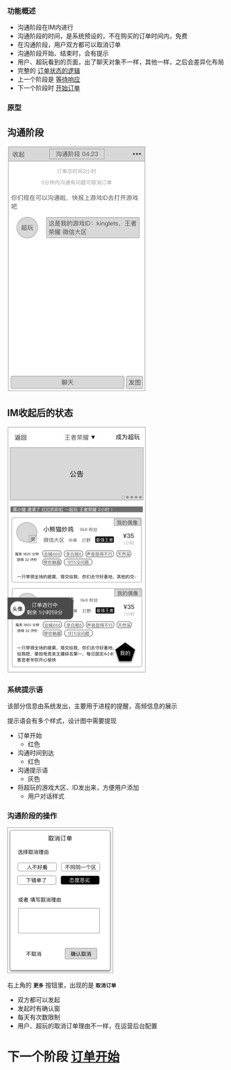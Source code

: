 ### 功能概述
* 沟通阶段在IM内进行
* 沟通阶段的时间，是系统预设的，不在购买的订单时间内，免费
* 在沟通阶段，用户双方都可以取消订单
* 沟通阶段开始、结束时，会有提示
* 用户、超玩看到的页面，出了聊天对象不一样，其他一样，之后会差异化布局
* 完整的 [订单状态的逻辑](order-logic.md)
* 上一个阶段是 [等待响应](order-new.md)
* 下一个阶段时 [开始订单](im.md)

### 原型
沟通阶段
---
![IM-沟通阶段](img/IM-沟通阶段.jpg)

IM收起后的状态
---
![IM收起](img/IM-收起.jpg)

### 系统提示语
该部分信息由系统发出，主要用于进程的提醒，高频信息的展示

提示语会有多个样式，设计图中需要提现

* 订单开始
	* 红色
* 沟通时间到达
	* 红色
* 沟通提示语
	* 灰色
* 将超玩的游戏大区、ID发出来，方便用户添加
	* 用户对话样式

### 沟通阶段的操作
![](img/菜单-取消订单-确认.jpg)

右上角的 **`更多`** 按钮里，出现的是 **`取消订单`**

* 双方都可以发起
* 发起时有确认窗
* 每天有次数限制
* 用户、超玩的取消订单理由不一样，在运营后台配置

# 下一个阶段 [订单开始](im.md)